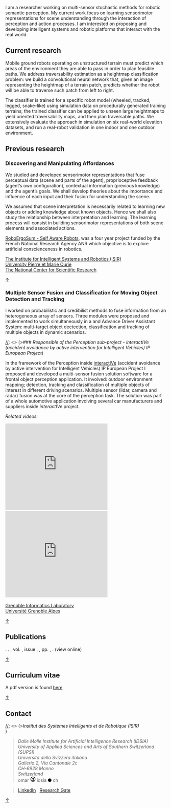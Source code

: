 
I am a researcher working on multi-sensor stochastic methods for robotic semantic perception. My current work focus on learning sensorimotor representations for scene understanding through the interaction of perception and action processes. I am interested on proposing and developing intelligent systems and robotic platforms that interact with the real world.

## <a name="currentresearch"></a> Current research

Mobile ground robots operating on unstructured terrain must predict which areas of the environment they are able to pass in order to plan feasible paths.
We address traversability estimation as a heightmap classification problem: we build a convolutional neural network that, given an image representing the heightmap of a terrain patch, predicts whether the robot will be able to traverse such patch from left to right.

The classifier is trained for a specific robot model (wheeled, tracked, legged, snake-like) using simulation data on procedurally generated training terrains; the trained classifier can be applied to unseen large heightmaps to yield oriented traversability maps, and then plan traversable paths. We extensively evaluate the approach in simulation on six real-world elevation datasets, and run a real-robot validation in one indoor and one outdoor environment.




## <a name="previousresearch"></a> Previous research

### Discovering and Manipulating Affordances

We studied and developed sensori­motor representations that fuse perceptual data (scene and parts of the agent), proprioceptive feedback (agent’s own configuration), contextual information (previous knowledge) and the agent’s goals. We shall develop theories about the importance and influence of each input and their fusion for understanding the scene.

We assumed that scene interpretation is necessarily related to learning new objects or adding knowledge about known  objects. Hence we shall also study the relationship between interpretation and learning.
The learning process will consist in building sensorimotor representations of both scene elements and associated actions.

[RoboErgoSum - Self Aware Robots](http://roboergosum.isir.upmc.fr/), was a four year project funded by the French National Research Agency ANR which objective is to explore artificial conscienceness in robotics.

[The Institute for Intelligent Systems and Robotics (ISIR)](http://www.isir.upmc.fr/) <br/>
[University Pierre et Marie Curie](http://www.upmc.fr/en/) <br/>
[The National Center for Scientific Research](http://www.cnrs.fr/)

[&uarr;](#toppage)

### Multiple Sensor Fusion and Classification for Moving Object Detection and Tracking

I worked on probabilistic and credibilist methods to fuse information from an heterogeneous array of sensors.
Three modules were proposed and implemented to work simultaneously in a and Advance Driver Assistant System: multi-target object dectection, classification and tracking of multiple objects in dynamic scenarios.

[//]: <> (>*### Responsible of the Perception sub-project - interactIVe (accident avoidance by active intervention for Intelligent Vehicles) IP European Project*)

In the framework of the Perception inside [interactIVe](http://www.interactive-ip.eu/) (accident avoidance by active intervention for Intelligent Vehicles) IP European Project I proposed and developed a multi-sensor fusion solution software for a frontal object perception application. It involved: outdoor environment mapping; detection, tracking and classification of multiple objects of interest in different driving scenarios. Multiple sensor (lidar, camera and radar) fusion was at the core of the perception task.
The solution was part of a whole automotive application involving several car manufacturers and suppliers inside *interactIVe* project.

*Related videos:*

<iframe id="ytplayer" type="text/html" width="320" height="270" src="http://www.youtube.com/embed/tRdZBzfSMzk?autoplay=0&origin=http://www.romarcg.xyz"  frameborder="0"> </iframe>

<iframe id="ytplayer" type="text/html" width="320" height="270" src="http://www.youtube.com/embed/UZdwP-Z9mkA?autoplay=0&origin=http://www.romarcg.xyz"  frameborder="0"> </iframe>

[Grenoble Informatics Laboratory](https://www.liglab.fr/en) <br/>
[Université Grenoble Alpes](http://www.univ-grenoble-alpes.fr/)

[&uarr;](#toppage)

## <a name="publications"></a> Publications

<bibtex src="/docs/library.bib"></bibtex>

<div class="bibtex_template">
  <span class="title"></span>.
  <span class="author"></span>.
  <span class="if journal">
    <span class="journal"></span>,
    <span class="if volume"> vol.
      <span class="volume"></span>,
    </span>
    <span class="if issue"> issue
      <span class="issue"></span>,
    </span>
  </span>
  <span class="if booktitle">
    <span class="booktitle"></span>,
  </span>
  <span class="if pages">pp.
    <span class="pages"></span>,
  </span>
  <span class="if year">
    <span class="year"></span>.
  </span>
  <span class="if url">
    <a class="url">(view online)</a>
  </span>
</div>

<div id="bibtex_display"></div>

[&uarr;](#toppage)

## <a name="cv"></a> Curriculum vitae

A pdf version is found [here](/docs/cv.pdf)

[&uarr;](#toppage)



## <a name="contact"></a> Contact

[//]: <> (>*Institut des Systèmes Intelligents et de Robotique (ISIR)* <br/>)

[//]: <> (>*Université Pierre et Marie CURIE* <br/>)

[//]: <> (> *Pyramide - T55/65* <br/>)

[//]: <> (> *CC 173 - 4 Place Jussieu* <br/>)

[//]: <> (> *75005 Paris* <br/>)

[//]: <> (> chavez <i class="icon-at"></i> isir <i class="icon-point"></i> upmc <i class="icon-point"></i> fr <br/>)

>*Dalle Molle Institute for Artificial Intelligence Research (IDSIA)* <br/>
>*University of Applied Sciences and Arts of Southern Switzerland (SUPSI)<br/>*
>*Università della Svizzera italiana* <br/>
> *Galleria 2, Via Cantonale 2c* <br/>
> *CH-6928 Manno* <br/>
> *Switzerland* <br/>
> omar ![arr](images/icon-at-s.png "arr") idsia ![arr](images/icon-point-s.png "poi") ch <br/>

[//]: <> (>*Scuola Universitaria Professionale della Svizzera Italiana<br/>*)

[linkedin]: https://fr.linkedin.com/in/ricardo-omar-chavez-garcia-029b5734 "My profile in LinkedIn"
[rg]: https://www.researchgate.net/profile/Ricardo_Chavez-Garcia "My profile in ResearchGate"

> [LinkedIn][linkedin] &nbsp; [Research Gate][rg] <br/>


[&uarr;](#toppage)
